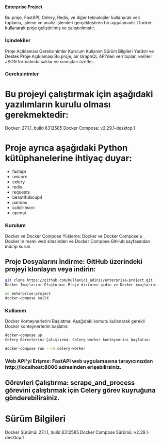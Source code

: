 #### Enterprise Project
Bu proje, FastAPI, Celery, Redis, ve diğer teknolojiler kullanarak veri toplama, işleme ve analiz işlemleri gerçekleştiren bir uygulamadır. Docker kullanarak proje geliştirilmiş ve çalıştırılmıştır.

### İçindekiler
Proje Açıklaması
Gereksinimler
Kurulum
Kullanım
Sürüm Bilgileri
Yardım ve Destek
Proje Açıklaması
Bu proje, bir GraphQL API'den veri toplar, verileri JSON formatında saklar ve sonuçları özetler.

### Gereksinimler
# Bu projeyi çalıştırmak için aşağıdaki yazılımların kurulu olması gerekmektedir:

Docker: 27.1.1, build 6312585
Docker Compose: v2.29.1-desktop.1
# Proje ayrıca aşağıdaki Python kütüphanelerine ihtiyaç duyar:

 - fastapi
 - uvicorn
 - celery
 - redis
 - requests
 - beautifulsoup4
 - pandas
 - scikit-learn
 - openai

### Kurulum
Docker ve Docker Compose Yükleme: Docker ve Docker Compose'u Docker'ın resmi web sitesinden ve Docker Compose GitHub sayfasından indirip kurun.

## Proje Dosyalarını İndirme: GitHub üzerindeki projeyi klonlayın veya indirin:

```bash
git clone https://github.com/kullanici_adiniz/enterprise-project.git
Docker İmajlarını Oluşturma: Proje dizinine gidin ve Docker imajlarını oluşturun:
```
```bash
cd enterprise-project
docker-compose build
```
### Kullanım
Docker Konteynerlerini Başlatma: Aşağıdaki komutu kullanarak gerekli Docker konteynerlerini başlatın:

```bash
docker-compose up
Celery Görevlerini Çalıştırma: Celery worker konteynerini başlatın:
```
```bash
docker-compose run --rm celery-worker
```
### Web API'yi Erişme: FastAPI web uygulamasına tarayıcınızdan http://localhost:8000 adresinden erişebilirsiniz.

## Görevleri Çalıştırma: scrape_and_process görevini çalıştırmak için Celery görev kuyruğuna gönderebilirsiniz.

# Sürüm Bilgileri
Docker Sürümü: 27.1.1, build 6312585
Docker Compose Sürümü: v2.29.1-desktop.1
